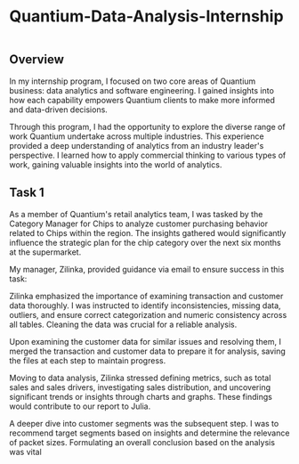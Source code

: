 # Quantium-Data-Analysis-Internship

![]()

## Overview

In my internship program, I focused on two core areas of Quantium business: data analytics and software engineering. I gained insights into how each capability empowers Quantium clients to make more informed and data-driven decisions.

Through this program, I had the opportunity to explore the diverse range of work Quantium undertake across multiple industries. This experience provided a deep understanding of analytics from an industry leader's perspective. I learned how to apply commercial thinking to various types of work, gaining valuable insights into the world of analytics.

## Task 1

As a member of Quantium's retail analytics team, I was tasked by the Category Manager for Chips to analyze customer purchasing behavior related to Chips within the region. The insights gathered would significantly influence the strategic plan for the chip category over the next six months at the supermarket.

My manager, Zilinka, provided guidance via email to ensure success in this task:

Zilinka emphasized the importance of examining transaction and customer data thoroughly. I was instructed to identify inconsistencies, missing data, outliers, and ensure correct categorization and numeric consistency across all tables. Cleaning the data was crucial for a reliable analysis.

Upon examining the customer data for similar issues and resolving them, I merged the transaction and customer data to prepare it for analysis, saving the files at each step to maintain progress.

Moving to data analysis, Zilinka stressed defining metrics, such as total sales and sales drivers, investigating sales distribution, and uncovering significant trends or insights through charts and graphs. These findings would contribute to our report to Julia.

A deeper dive into customer segments was the subsequent step. I was to recommend target segments based on insights and determine the relevance of packet sizes. Formulating an overall conclusion based on the analysis was vital
